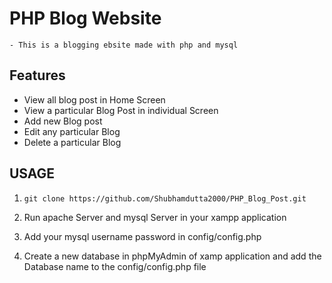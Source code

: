 # PHP Blog Website

    - This is a blogging ebsite made with php and mysql

## Features

- View all blog post in Home Screen
- View a particular Blog Post in individual Screen
- Add new Blog post
- Edit any particular Blog
- Delete a particular Blog

## USAGE

1.  ```
    git clone https://github.com/Shubhamdutta2000/PHP_Blog_Post.git
    ```

2.  Run apache Server and mysql Server in your xampp application

3.  Add your mysql username password in config/config.php

4.  Create a new database in phpMyAdmin of xamp application and add the Database name to the config/config.php file
